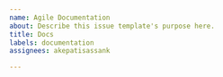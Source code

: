 ```yaml
---
name: Agile Documentation
about: Describe this issue template's purpose here.
title: Docs
labels: documentation
assignees: akepatisassank

---
```



